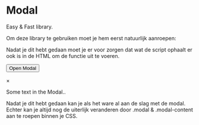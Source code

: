 # Modal

Easy & Fast library.

Om deze library te gebruiken moet je hem eerst natuurlijk aanroepen:

<script src="modal.js"></script>

Nadat je dit hebt gedaan moet je er voor zorgen dat wat de script ophaalt er ook is in de HTML om de functie uit te voeren.
<!-- Zorg ervoor dat je een button id heb. -->
<button id="Btn">Open Modal</button>

<!-- De Modal zelf -->
<div id="Modal" class="modal">

  <!-- Modal inhoud -->
  <div class="modal-content">
    <span class="close">&times;</span>
    <p>Some text in the Modal..</p>
  </div>

</div>

Nadat je dit hebt gedaan kan je als het ware al aan de slag met de modal. Echter kan je altijd nog de uiterlijk veranderen door .modal & .modal-content aan te roepen binnen je CSS. 
